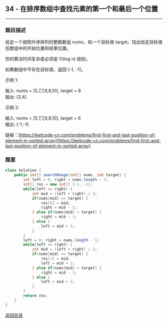 ## **34 - 在排序数组中查找元素的第一个和最后一个位置**
--------------------------

### **题目描述**
给定一个按照升序排列的整数数组 nums，和一个目标值 target。找出给定目标值在数组中的开始位置和结束位置。

你的算法时间复杂度必须是 O(log n) 级别。

如果数组中不存在目标值，返回 [-1, -1]。

示例 1:

输入: nums = [5,7,7,8,8,10], target = 8  
输出: [3,4]  

示例 2:

输入: nums = [5,7,7,8,8,10], target = 6  
输出: [-1,-1]


链接：[https://leetcode-cn.com/problems/find-first-and-last-position-of-element-in-sorted-array](https://leetcode-cn.com/problems/find-first-and-last-position-of-element-in-sorted-array)



### **题意**
``` java
class Solution {
    public int[] searchRange(int[] nums, int target) {
        int left = 0, right = nums.length - 1;
        int[] res = new int[] {-1, -1};
        while(left <= right) {
            int mid = (left + right) / 2;
            if(nums[mid] == target) {
                res[0] = mid;
                right = mid - 1;
            } else if(nums[mid] > target) {
                right = mid - 1;
            } else {
                left = mid + 1;
            }
        }
        left = 0; right = nums.length - 1;
        while(left <= right) {
            int mid = (left + right) / 2;
            if(nums[mid] == target) {
                res[1] = mid;
                left = mid + 1;
            } else if(nums[mid] > target) {
                right = mid - 1;
            } else {
                left = mid + 1;
            }
        }
        return res;
    }
}
```




[返回目录](https://maxwell-l.github.io/WriteSomething/something/leetcode)